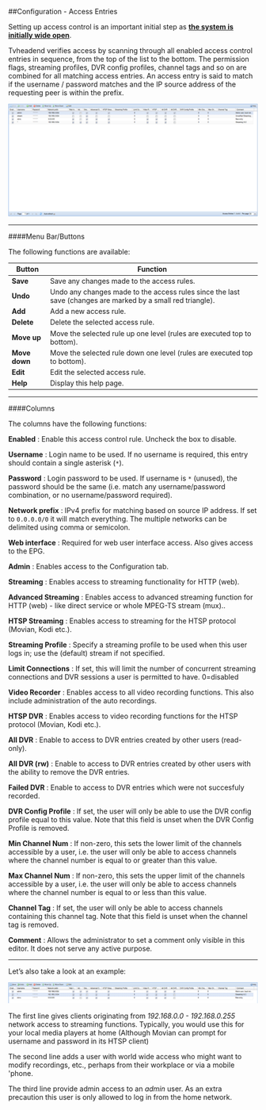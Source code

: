##Configuration - Access Entries

Setting up access control is an important initial step as **<u>the system
is initially wide open</u>**. 

Tvheadend verifies access by scanning through all enabled access control
entries in sequence, from the top of the list to the bottom. The permission
flags, streaming profiles, DVR config profiles, channel tags and so on are
combined for all matching access entries. An access entry is said to match
if the username / password matches and the IP source address of the
requesting peer is within the prefix.

!['Access Entries' Tab](docresources/accessconfig.png)

---

####Menu Bar/Buttons

The following functions are available:

Button         | Function
---------------|---------
**Save**       | Save any changes made to the access rules.
**Undo**       | Undo any changes made to the access rules since the last save (changes are marked by a small red triangle).
**Add**        | Add a new access rule.
**Delete**     | Delete the selected access rule.
**Move up**    | Move the selected rule up one level (rules are executed top to bottom).
**Move down**  | Move the selected rule down one level (rules are executed top to bottom).
**Edit**       | Edit the selected access rule.
**Help**       | Display this help page.

---

####Columns

The columns have the following functions:

**Enabled**
: Enable this access control rule. Uncheck the box to disable.

**Username**
: Login name to be used. If no username is required, this entry should
contain a single asterisk (`*`).

**Password**
: Login password to be used. If username is `*` (unused), the password
should be the same (i.e. match any username/password combination, or no
username/password required).

**Network prefix**
: IPv4 prefix for matching based on source IP address. If set to `0.0.0.0/0`
it will match everything. The multiple networks can be delimited using
comma or semicolon.

**Web interface**
: Required for web user interface access. Also gives access to the EPG.

**Admin**
: Enables access to the Configuration tab.

**Streaming**
: Enables access to streaming functionality for HTTP (web).

**Advanced Streaming**
: Enables access to advanced streaming function for HTTP (web) - like
direct service or whole MPEG-TS stream (mux)..

**HTSP Streaming**
: Enables access to streaming for the HTSP protocol (Movian, Kodi etc.).

**Streaming Profile**
: Specify a streaming profile to be used when this user logs in; use the
(default) stream if not specified.

**Limit Connections**
: If set, this will limit the number of concurrent streaming connections
and DVR sessions a user is permitted to have. 0=disabled

**Video Recorder**
: Enables access to all video recording functions. This also include
administration of the auto recordings.

**HTSP DVR**
: Enables access to video recording functions for the HTSP protocol
(Movian, Kodi etc.).

**All DVR**
: Enable to access to DVR entries created by other users (read-only).

**All DVR (rw)**
: Enable to access to DVR entries created by other users with the ability
to remove the DVR entries.

**Failed DVR**
: Enable to access to DVR entries which were not succesfuly recorded.

**DVR Config Profile**
: If set, the user will only be able to use the DVR config profile equal
to this value. Note that this field is unset when the DVR Config Profile
is removed.

**Min Channel Num**
: If non-zero, this sets the lower limit of the channels accessible by a
user, i.e. the user will only be able to access channels where the
channel number is equal to or greater than this value.

**Max Channel Num**
: If non-zero, this sets the upper limit of the channels accessible by a
user, i.e. the user will only be able to access channels where the
channel number is equal to or less than this value.

**Channel Tag**
: If set, the user will only be able to access channels containing this
channel tag. Note that this field is unset when the channel tag is
removed.

**Comment**
: Allows the administrator to set a comment only visible in this editor.
It does not serve any active purpose.

---

Let’s also take a look at an example:

![Access Entries Example](docresources/accessconfigexample.png)

The first line gives clients originating from *192.168.0.0 - 192.168.0.255*
network access to streaming functions. Typically, you would use this for
your local media players at home (Although Movian can prompt for username
and password in its HTSP client)

The second line adds a user with world wide access who might want to
modify recordings, etc., perhaps from their workplace or via a mobile 'phone.

The third line provide admin access to an *admin* user. As an extra
precaution this user is only allowed to log in from the home network.
